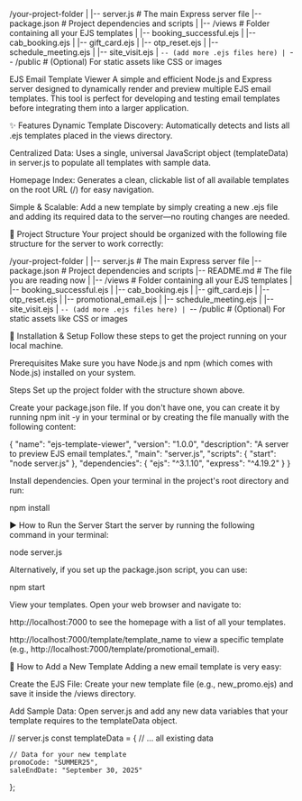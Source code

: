 /your-project-folder
|
|-- server.js           # The main Express server file
|-- package.json        # Project dependencies and scripts
|
|-- /views              # Folder containing all your EJS templates
|   |-- booking_successful.ejs
|   |-- cab_booking.ejs
|   |-- gift_card.ejs
|   |-- otp_reset.ejs
|   |-- schedule_meeting.ejs
|   |-- site_visit.ejs
|   `-- (add more .ejs files here)
|
`-- /public             # (Optional) For static assets like CSS or images


EJS Email Template Viewer
A simple and efficient Node.js and Express server designed to dynamically render and preview multiple EJS email templates. This tool is perfect for developing and testing email templates before integrating them into a larger application.

✨ Features
Dynamic Template Discovery: Automatically detects and lists all .ejs templates placed in the views directory.

Centralized Data: Uses a single, universal JavaScript object (templateData) in server.js to populate all templates with sample data.

Homepage Index: Generates a clean, clickable list of all available templates on the root URL (/) for easy navigation.

Simple & Scalable: Add a new template by simply creating a new .ejs file and adding its required data to the server—no routing changes are needed.

📁 Project Structure
Your project should be organized with the following file structure for the server to work correctly:

/your-project-folder
|
|-- server.js           # The main Express server file
|-- package.json        # Project dependencies and scripts
|-- README.md           # The file you are reading now
|
|-- /views              # Folder containing all your EJS templates
|   |-- booking_successful.ejs
|   |-- cab_booking.ejs
|   |-- gift_card.ejs
|   |-- otp_reset.ejs
|   |-- promotional_email.ejs
|   |-- schedule_meeting.ejs
|   |-- site_visit.ejs
|   `-- (add more .ejs files here)
|
`-- /public             # (Optional) For static assets like CSS or images

🚀 Installation & Setup
Follow these steps to get the project running on your local machine.

Prerequisites
Make sure you have Node.js and npm (which comes with Node.js) installed on your system.

Steps
Set up the project folder with the structure shown above.

Create your package.json file. If you don't have one, you can create it by running npm init -y in your terminal or by creating the file manually with the following content:

{
  "name": "ejs-template-viewer",
  "version": "1.0.0",
  "description": "A server to preview EJS email templates.",
  "main": "server.js",
  "scripts": {
    "start": "node server.js"
  },
  "dependencies": {
    "ejs": "^3.1.10",
    "express": "^4.19.2"
  }
}

Install dependencies. Open your terminal in the project's root directory and run:

npm install

▶️ How to Run the Server
Start the server by running the following command in your terminal:

node server.js

Alternatively, if you set up the package.json script, you can use:

npm start

View your templates. Open your web browser and navigate to:

http://localhost:7000 to see the homepage with a list of all your templates.

http://localhost:7000/template/template_name to view a specific template (e.g., http://localhost:7000/template/promotional_email).

📝 How to Add a New Template
Adding a new email template is very easy:

Create the EJS File: Create your new template file (e.g., new_promo.ejs) and save it inside the /views directory.

Add Sample Data: Open server.js and add any new data variables that your template requires to the templateData object.

// server.js
const templateData = {
    // ... all existing data

    // Data for your new template
    promoCode: "SUMMER25",
    saleEndDate: "September 30, 2025"
};
